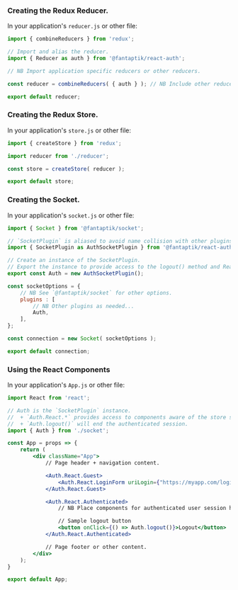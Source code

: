 ### Creating the Redux Reducer.

In your application's `reducer.js` or other file:
```js
import { combineReducers } from 'redux';

// Import and alias the reducer.
import { Reducer as auth } from '@fantaptik/react-auth';

// NB Import application specific reducers or other reducers.

const reducer = combineReducers( { auth } ); // NB Include other reducers.

export default reducer;
```

### Creating the Redux Store.

In your application's `store.js` or other file:
```js
import { createStore } from 'redux';

import reducer from './reducer';

const store = createStore( reducer );

export default store;
```

### Creating the Socket.

In your application's `socket.js` or other file:
```js
import { Socket } from '@fantaptik/socket';

// `SocketPlugin` is aliased to avoid name collision with other plugins you may be using.
import { SocketPlugin as AuthSocketPlugin } from '@fantaptik/react-auth';

// Create an instance of the SocketPlugin.
// Export the instance to provide access to the logout() method and React components.
export const Auth = new AuthSocketPlugin();

const socketOptions = {
    // NB See `@fantaptik/socket` for other options.
    plugins : [
        // NB Other plugins as needed...
        Auth,
    ],
};

const connection = new Socket( socketOptions );

export default connection;
```

### Using the React Components

In your application's `App.js` or other file:
```jsx
import React from 'react';

// Auth is the `SocketPlugin` instance.
//  + `Auth.React.*` provides access to components aware of the store state.
//  + `Auth.logout()` will end the authenticated session.
import { Auth } from './socket';

const App = props => {
    return (
        <div className="App">
            // Page header + navigation content.

            <Auth.React.Guest>
                <Auth.React.LoginForm uriLogin={"https://myapp.com/login"} uriResume={"https://myapp.com/resume"} />
            </Auth.React.Guest>

            <Auth.React.Authenticated>
                // NB Place components for authenticated user session here.

                // Sample logout button
                <button onClick={() => Auth.logout()}>Logout</button>
            </Auth.React.Authenticated>

            // Page footer or other content.
        </div>
    );
}

export default App;
```
